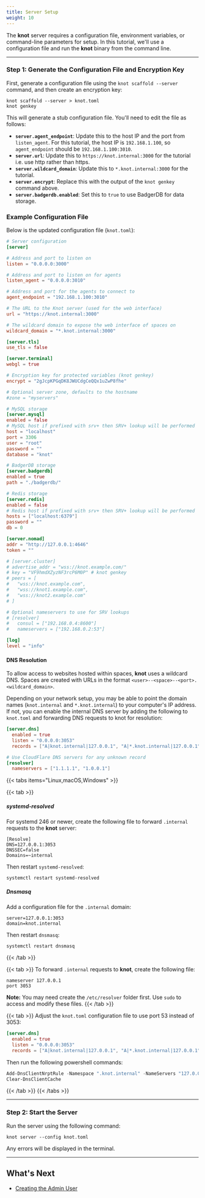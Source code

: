 ```yaml
---
title: Server Setup
weight: 10
---
```


The **knot** server requires a configuration file, environment variables, or command-line parameters for setup. In this tutorial, we'll use a configuration file and run the **knot** binary from the command line.

---

### Step 1: Generate the Configuration File and Encryption Key

First, generate a configuration file using the `knot scaffold --server` command, and then create an encryption key:

```shell
knot scaffold --server > knot.toml
knot genkey
```

This will generate a stub configuration file. You'll need to edit the file as follows:

- **`server.agent_endpoint`**: Update this to the host IP and the port from `listen_agent`. For this tutorial, the host IP is `192.168.1.100`, so `agent_endpoint` should be `192.168.1.100:3010`.
- **`server.url`**: Update this to `https://knot.internal:3000` for the tutorial i.e. use http rather than https.
- **`server.wildcard_domain`**: Update this to `*.knot.internal:3000` for the tutorial.
- **`server.encrypt`**: Replace this with the output of the `knot genkey` command above.
- **`server.badgerdb.enabled`**: Set this to `true` to use BadgerDB for data storage.

### Example Configuration File

Below is the updated configuration file (`knot.toml`):

```toml {filename=knot.toml}
# Server configuration
[server]

# Address and port to listen on
listen = "0.0.0.0:3000"

# Address and port to listen on for agents
listen_agent = "0.0.0.0:3010"

# Address and port for the agents to connect to
agent_endpoint = "192.168.1.100:3010"

# The URL to the Knot server (used for the web interface)
url = "https://knot.internal:3000"

# The wildcard domain to expose the web interface of spaces on
wildcard_domain = "*.knot.internal:3000"

[server.tls]
use_tls = false

[server.terminal]
webgl = true

# Encryption key for protected variables (knot genkey)
encrypt = "2gJcpKPGqDK8JWUCdgCeQQx1uZwP8fhe"

# Optional server zone, defaults to the hostname
#zone = "myservers"

# MySQL storage
[server.mysql]
enabled = false
# MySQL host if prefixed with srv+ then SRV+ lookup will be performed
host = "localhost"
port = 3306
user = "root"
password = ""
database = "knot"

# BadgerDB storage
[server.badgerdb]
enabled = true
path = "./badgerdb/"

# Redis storage
[server.redis]
enabled = false
# Redis host if prefixed with srv+ then SRV+ lookup will be performed
hosts = ["localhost:6379"]
password = ""
db = 0

[server.nomad]
addr = "http://127.0.0.1:4646"
token = ""

# [server.cluster]
# advertise_addr = "wss://knot.example.com/"
# key = "VF9hmdXZyzNF3rcP6M0P" # knot genkey
# peers = [
#   "wss://knot.example.com",
#   "wss://knot1.example.com",
#   "wss://knot2.example.com"
# ]

# Optional nameservers to use for SRV lookups
# [resolver]
#   consul = ["192.168.0.4:8600"]
#   nameservers = ["192.168.0.2:53"]

[log]
level = "info"
```

#### DNS Resolution

To allow access to websites hosted within spaces, **knot** uses a wildcard DNS. Spaces are created with URLs in the format `<user>--<space>--<port>.<wildcard_domain>`.

Depending on your network setup, you may be able to point the domain names (`knot.internal` and `*.knot.internal`) to your computer's IP address. If not, you can enable the internal DNS server by adding the following to `knot.toml` and forwarding DNS requests to knot for resolution:

```toml {filename=knot.toml}
[server.dns]
  enabled = true
  listen = "0.0.0.0:3053"
  records = ["A|knot.internal|127.0.0.1", "A|*.knot.internal|127.0.0.1"]

# Use CloudFlare DNS servers for any unknown record
[resolver]
  nameservers = ["1.1.1.1", "1.0.0.1"]
```

{{< tabs items="Linux,macOS,Windows" >}}

  {{< tab >}}
  ##### systemd-resolved

  For systemd 246 or newer, create the following file to forward `.internal` requests to the **knot** server:

  ```text {filename="/etc/systemd/resolved.conf.d/knot.internal.conf"}
  [Resolve]
  DNS=127.0.0.1:3053
  DNSSEC=false
  Domains=~internal
  ```

  Then restart `systemd-resolved`:

  ```shell
  systemctl restart systemd-resolved
  ```

  ##### Dnsmasq

  Add a configuration file for the `.internal` domain:

  ```text {filename="/etc/dnsmasq.conf.d/knot.internal.conf"}
  server=127.0.0.1:3053
  domain=knot.internal
  ```

  Then restart `dnsmasq`:

  ```shell
  systemctl restart dnsmasq
  ```
  {{< /tab >}}

  {{< tab >}}
  To forward `.internal` requests to **knot**, create the following file:

  ```text {filename="/etc/resolver/knot.internal"}
  nameserver 127.0.0.1
  port 3053
  ```

  **Note:** You may need create the `/etc/resolver` folder first. Use `sudo` to access and modify these files.
  {{< /tab >}}

  {{< tab >}}
  Adjust the `knot.toml` configuration file to use port 53 instead of 3053:

  ```toml
  [server.dns]
    enabled = true
    listen = "0.0.0.0:3053"
    records = ["A|knot.internal|127.0.0.1", "A|*.knot.internal|127.0.0.1"]
  ```

  Then run the following powershell commands:

  ```powershell
  Add-DnsClientNrptRule -Namespace ".knot.internal" -NameServers "127.0.0.1"
  Clear-DnsClientCache
  ```
  {{< /tab >}}
{{< /tabs >}}

---

### Step 2: Start the Server

Run the server using the following command:

```shell
knot server --config knot.toml
```

Any errors will be displayed in the terminal.

---

## What's Next

- [Creating the Admin User](../create-admin-user)
